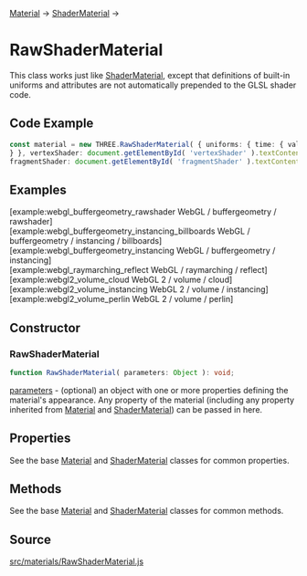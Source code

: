[Material](en\materials\Material.html) →
[ShaderMaterial](en\materials\ShaderMaterial.html) →

# RawShaderMaterial

This class works just like [ShaderMaterial](en\materials\ShaderMaterial.html),
except that definitions of built-in uniforms and attributes are not
automatically prepended to the GLSL shader code.

## Code Example

  
```ts  
const material = new THREE.RawShaderMaterial( { uniforms: { time: { value: 1.0
} }, vertexShader: document.getElementById( 'vertexShader' ).textContent,
fragmentShader: document.getElementById( 'fragmentShader' ).textContent, } );  
```  

## Examples

[example:webgl_buffergeometry_rawshader WebGL / buffergeometry / rawshader]  
[example:webgl_buffergeometry_instancing_billboards WebGL / buffergeometry /
instancing / billboards]  
[example:webgl_buffergeometry_instancing WebGL / buffergeometry / instancing]  
[example:webgl_raymarching_reflect WebGL / raymarching / reflect]  
[example:webgl2_volume_cloud WebGL 2 / volume / cloud]  
[example:webgl2_volume_instancing WebGL 2 / volume / instancing]  
[example:webgl2_volume_perlin WebGL 2 / volume / perlin]

## Constructor

### RawShaderMaterial

  
  
```ts  
function RawShaderMaterial( parameters: Object ): void;  
```  

[parameters](#) - (optional) an object with one or more properties defining
the material's appearance. Any property of the material (including any
property inherited from [Material](en\materials\Material.html) and
[ShaderMaterial](en\materials\ShaderMaterial.html)) can be passed in here.  
  

## Properties

See the base [Material](en\materials\Material.html) and
[ShaderMaterial](en\materials\ShaderMaterial.html) classes for common
properties.

## Methods

See the base [Material](en\materials\Material.html) and
[ShaderMaterial](en\materials\ShaderMaterial.html) classes for common methods.

## Source

<a
href="https://github.com/mrdoob/three.js/blob/master/src/materials/RawShaderMaterial.js">src/materials/RawShaderMaterial.js</a>

